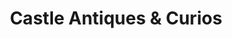 ---
title: "Castle Antiques & Curios"
url: /cockermouth/castle-antiques-und-curios/
shop: Antiquitäten
---